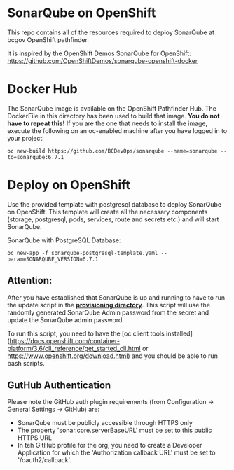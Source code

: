 # SonarQube on OpenShift
This repo contains all of the resources required to deploy SonarQube at bcgov OpenShift pathfinder.

It is inspired by the OpenShift Demos SonarQube for OpenShift:
https://github.com/OpenShiftDemos/sonarqube-openshift-docker

# Docker Hub

The SonarQube image is available on the OpenShift Pathfinder Hub.
The DockerFile in this directory has been used to build that image. **You do not have to repeat this!**
If you are the one that needs to install the image, execute the following on an oc-enabled machine after you have logged in to your project:

    oc new-build https://github.com/BCDevOps/sonarqube --name=sonarqube --to=sonarqube:6.7.1

# Deploy on OpenShift
Use the provided template with postgresql database to deploy SonarQube on 
OpenShift. This template will create all the necessary components (storage, postgresql, pods, services, route and secrets etc.) and will start SonarQube.

SonarQube with PostgreSQL Database:

    oc new-app -f sonarqube-postgresql-template.yaml --param=SONARQUBE_VERSION=6.7.1
 
## Attention: ##

After you have established that SonarQube is up and running to have to run the update script in the [**provisioning directory**](https://github.com/BCDevOps/sonarqube/tree/master/provisioning). This script will use the randomly generated SonarQube Admin password from the secret and update the SonarQube admin password.

To run this script, you need to have the [oc client tools installed](https://docs.openshift.com/container-platform/3.6/cli_reference/get_started_cli.html or https://www.openshift.org/download.html) and you should be able to run bash scripts.

## GutHub Authentication ##

Please note the GitHub auth plugin requirements (from Configuration -> General Settings -> GitHub) are:

* SonarQube must be publicly accessible through HTTPS only
* The property 'sonar.core.serverBaseURL' must be set to this public HTTPS URL
* In teh GitHub profile for the org, you need to create a Developer Application for which the 'Authorization callback URL' must be set to '/oauth2/callback'.

